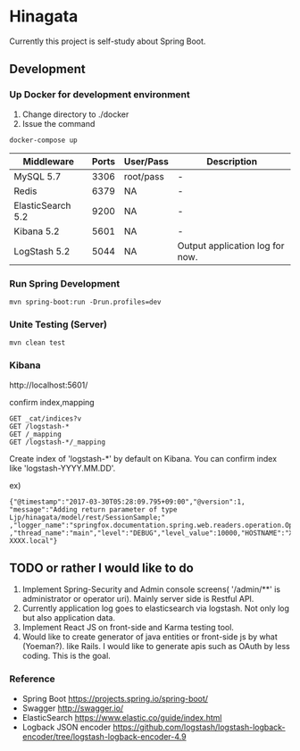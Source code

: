 # Hinagata

Currently this project is self-study about Spring Boot.

## Development

### Up Docker for development environment
1. Change directory to ./docker
2. Issue the command
```
docker-compose up
```

|Middleware|Ports|User/Pass|Description|
|---|---|---|---|
|MySQL 5.7|3306|root/pass|-|
|Redis|6379|NA|-|
|ElasticSearch 5.2|9200|NA|-|
|Kibana 5.2|5601|NA|-| 
|LogStash 5.2|5044|NA|Output application log for now.|


### Run Spring Development 
```    
mvn spring-boot:run -Drun.profiles=dev
```

### Unite Testing (Server)
```    
mvn clean test
```

### Kibana

http://localhost:5601/

confirm index,mapping
```    
GET _cat/indices?v
GET /logstash-*
GET /_mapping
GET /logstash-*/_mapping

```

Create index of 'logstash-*' by default on Kibana.
You can confirm index like 'logstash-YYYY.MM.DD'.

ex)
```
{"@timestamp":"2017-03-30T05:28:09.795+09:00","@version":1,
"message":"Adding return parameter of type Ljp/hinagata/model/rest/SessionSample;"
,"logger_name":"springfox.documentation.spring.web.readers.operation.OperationModelsProvider"
,"thread_name":"main","level":"DEBUG","level_value":10000,"HOSTNAME":"XXXX-XXXX.local"}
```

## TODO or rather I would like to do
1. Implement Spring-Security and Admin console screens( '/admin/**' is administrator or operator uri). Mainly server side is Restful API.
2. Currently application log goes to elasticsearch via logstash. Not only log but also application data.
3. Implement React JS on front-side and Karma testing tool.
4. Would like to create generator of java entities or front-side js by what (Yoeman?). like Rails. I would like to generate apis such as OAuth by less coding.  This is the goal.


### Reference
- Spring Boot
https://projects.spring.io/spring-boot/
- Swagger
http://swagger.io/
- ElasticSearch
https://www.elastic.co/guide/index.html
- Logback JSON encoder
https://github.com/logstash/logstash-logback-encoder/tree/logstash-logback-encoder-4.9